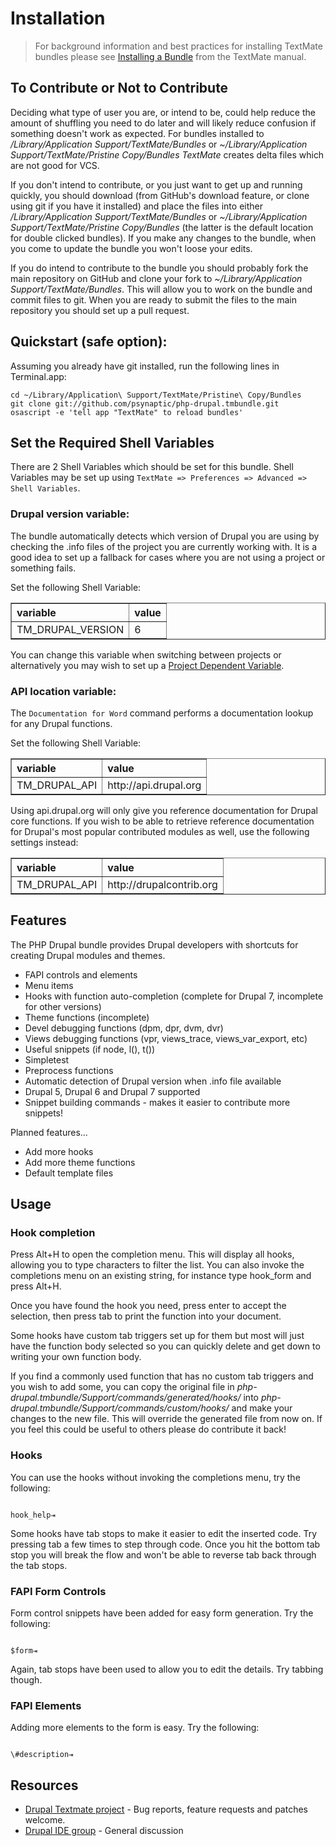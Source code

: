 # Installation

>For background information and best practices for installing TextMate bundles please see [Installing a Bundle](http://manual.macromates.com/en/bundles#installing_a_bundle) from the TextMate manual.

## To Contribute or Not to Contribute

Deciding what type of user you are, or intend to be, could help reduce the amount of shuffling you need to do later and will likely reduce confusion if something doesn't work as expected. For bundles installed to */Library/Application Support/TextMate/Bundles* or *~/Library/Application Support/TextMate/Pristine Copy/Bundles TextMate* creates delta files which are not good for VCS. 

If you don't intend to contribute, or you just want to get up and running quickly, you should download (from GitHub's download feature, or clone using git if you have it installed) and place the files into either */Library/Application Support/TextMate/Bundles* or *~/Library/Application Support/TextMate/Pristine Copy/Bundles* (the latter is the default location for double clicked bundles). If you make any changes to the bundle, when you come to update the bundle you won't loose your edits.

If you do intend to contribute to the bundle you should probably fork the main repository on GitHub and clone your fork to *~/Library/Application Support/TextMate/Bundles*. This will allow you to work on the bundle and commit files to git. When you are ready to submit the files to the main repository you should set up a pull request.

## Quickstart (safe option):

Assuming you already have git installed, run the following lines in Terminal.app:

    cd ~/Library/Application\ Support/TextMate/Pristine\ Copy/Bundles
    git clone git://github.com/psynaptic/php-drupal.tmbundle.git
    osascript -e 'tell app "TextMate" to reload bundles'

## Set the Required Shell Variables

There are 2 Shell Variables which should be set for this bundle. Shell Variables may be set up using `TextMate => Preferences => Advanced => Shell Variables`.

### Drupal version variable:

The bundle automatically detects which version of Drupal you are using by checking the .info files of the project you are currently working with. It is a good idea to set up a fallback for cases where you are not using a project or something fails.

Set the following Shell Variable:

<table border="1" cellspacing="0" cellpadding="5" style="text-align:left">
  <tr><th>variable</th><th>value</th></tr>
  <tr><td>TM_DRUPAL_VERSION</td><td>6</td></tr>
</table>

You can change this variable when switching between projects or alternatively you may wish to set up a [Project Dependent Variable](http://manual.macromates.com/en/environment_variables.html).

### API location variable:

The `Documentation for Word` command performs a documentation lookup for any Drupal functions. 

Set the following Shell Variable:

<table border="1" cellspacing="0" cellpadding="5" style="text-align:left">
  <tr><th>variable</th><th>value</th></tr>
  <tr><td>TM_DRUPAL_API</td><td>http://api.drupal.org</td></tr>
</table>

Using api.drupal.org will only give you reference documentation for Drupal core functions. If you wish to be able to retrieve reference documentation for Drupal's most popular contributed modules as well, use the following settings instead:

<table border="1" cellspacing="0" cellpadding="5" style="text-align:left;margin-bottom:1em">
  <tr><th>variable</th><th>value</th></tr>
  <tr><td>TM_DRUPAL_API</td><td>http://drupalcontrib.org</td></tr>
</table>

## Features

The PHP Drupal bundle provides Drupal developers with shortcuts for creating Drupal modules and themes.

- FAPI controls and elements
- Menu items
- Hooks with function auto-completion (complete for Drupal 7, incomplete for other versions)
- Theme functions (incomplete)
- Devel debugging functions (dpm, dpr, dvm, dvr)
- Views debugging functions (vpr, views\_trace, views\_var_export, etc)
- Useful snippets (if node, l(), t())
- Simpletest
- Preprocess functions
- Automatic detection of Drupal version when .info file available
- Drupal 5, Drupal 6 and Drupal 7 supported
- Snippet building commands - makes it easier to contribute more snippets!

Planned features...

- Add more hooks
- Add more theme functions
- Default template files

## Usage

### Hook completion

Press Alt+H to open the completion menu. This will display all hooks, allowing you to type characters to filter the list. You can also invoke the completions menu on an existing string, for instance type hook\_form and press Alt+H.

Once you have found the hook you need, press enter to accept the selection, then press tab to print the function into your document.

Some hooks have custom tab triggers set up for them but most will just have the function body selected so you can quickly delete and get down to writing your own function body.

If you find a commonly used function that has no custom tab triggers and you wish to add some, you can copy the original file in *php-drupal.tmbundle/Support/commands/generated/hooks/* into *php-drupal.tmbundle/Support/commands/custom/hooks/* and make your changes to the new file. This will override the generated file from now on. If you feel this could be useful to others please do contribute it back!

### Hooks

You can use the hooks without invoking the completions menu, try the following:

<code>
hook_help&#x21E5;
</code>

Some hooks have tab stops to make it easier to edit the inserted code. Try pressing tab a few times to step through code. Once you hit the bottom tab stop you will break the flow and won't be able to reverse tab back through the tab stops.

### FAPI Form Controls

Form control snippets have been added for easy form generation. Try the following:

<code>
$form&#x21E5;
</code>

Again, tab stops have been used to allow you to edit the details. Try tabbing though.

### FAPI Elements

Adding more elements to the form is easy. Try the following:

<code>
\#description&#x21E5;
</code>

## Resources

* [Drupal Textmate project](http://drupal.org/project/textmate) - Bug reports, feature requests and patches welcome.
* [Drupal IDE group](http://groups.drupal.org/drupal-ide) - General discussion
